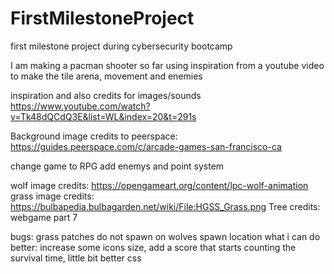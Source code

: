 # FirstMilestoneProject
first milestone project during cybersecurity bootcamp

I am making a pacman shooter so far using inspiration from a youtube video to make the tile arena, movement and enemies


inspiration and also credits for images/sounds https://www.youtube.com/watch?v=Tk48dQCdQ3E&list=WL&index=20&t=291s

Background image credits to peerspace: https://guides.peerspace.com/c/arcade-games-san-francisco-ca

change game to RPG add enemys and point system

wolf image credits: https://opengameart.org/content/lpc-wolf-animation
grass image credits: https://bulbapedia.bulbagarden.net/wiki/File:HGSS_Grass.png
Tree credits: webgame part 7


bugs: grass patches do not spawn on wolves spawn location
what i can do better: increase some icons size, add a score that starts counting the survival time, little bit better css